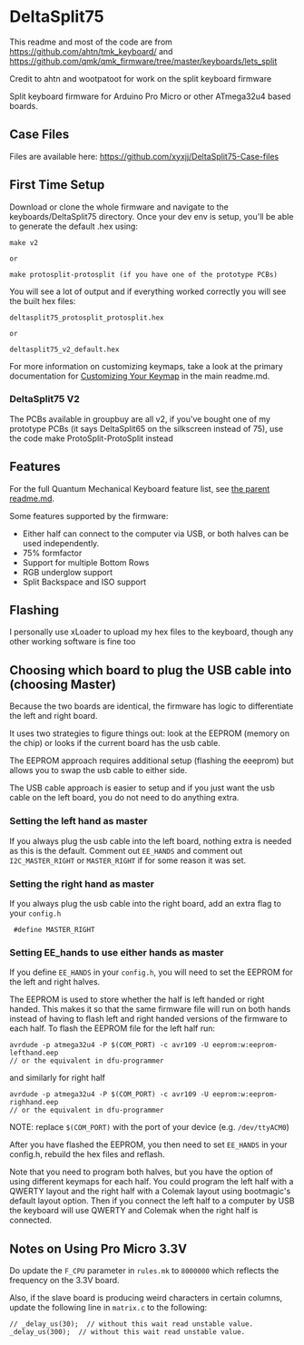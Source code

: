 DeltaSplit75
======

This readme and most of the code are from https://github.com/ahtn/tmk_keyboard/ and https://github.com/qmk/qmk_firmware/tree/master/keyboards/lets_split

Credit to ahtn and wootpatoot for work on the split keyboard firmware

Split keyboard firmware for Arduino Pro Micro or other ATmega32u4
based boards.

## Case Files
Files are available here: https://github.com/xyxjj/DeltaSplit75-Case-files


## First Time Setup

Download or clone the whole firmware and navigate to the keyboards/DeltaSplit75 directory. Once your dev env is setup, you'll be able to generate the default .hex using:

```
make v2

or

make protosplit-protosplit (if you have one of the prototype PCBs)
```

You will see a lot of output and if everything worked correctly you will see the built hex files:

```
deltasplit75_protosplit_protosplit.hex

or

deltasplit75_v2_default.hex

```


For more information on customizing keymaps, take a look at the primary documentation for [Customizing Your Keymap](/readme.md##customizing-your-keymap) in the main readme.md.

### DeltaSplit75 V2
The PCBs available in groupbuy are all v2, if you've bought one of my prototype PCBs (it says DeltaSplit65 on the silkscreen instead of 75), use the code make ProtoSplit-ProtoSplit instead

Features
--------

For the full Quantum Mechanical Keyboard feature list, see [the parent readme.md](/readme.md).

Some features supported by the firmware:

* Either half can connect to the computer via USB, or both halves can be used
  independently.
* 75% formfactor
* Support for multiple Bottom Rows
* RGB underglow support
* Split Backspace and ISO support


Flashing
-------
I personally use xLoader to upload my hex files to the keyboard, though any other working software is fine too


Choosing which board to plug the USB cable into (choosing Master)
--------
Because the two boards are identical, the firmware has logic to differentiate the left and right board.

It uses two strategies to figure things out: look at the EEPROM (memory on the chip) or looks if the current board has the usb cable.

The EEPROM approach requires additional setup (flashing the eeeprom) but allows you to swap the usb cable to either side.

The USB cable approach is easier to setup and if you just want the usb cable on the left board, you do not need to do anything extra.

### Setting the left hand as master
If you always plug the usb cable into the left board, nothing extra is needed as this is the default. Comment out `EE_HANDS` and comment out `I2C_MASTER_RIGHT` or `MASTER_RIGHT` if for some reason it was set.

### Setting the right hand as master
If you always plug the usb cable into the right board, add an extra flag to your `config.h`
```
 #define MASTER_RIGHT
```

### Setting EE_hands to use either hands as master
If you define `EE_HANDS` in your `config.h`, you will need to set the
EEPROM for the left and right halves.

The EEPROM is used to store whether the
half is left handed or right handed. This makes it so that the same firmware
file will run on both hands instead of having to flash left and right handed
versions of the firmware to each half. To flash the EEPROM file for the left
half run:
```
avrdude -p atmega32u4 -P $(COM_PORT) -c avr109 -U eeprom:w:eeprom-lefthand.eep
// or the equivalent in dfu-programmer

```
and similarly for right half
```
avrdude -p atmega32u4 -P $(COM_PORT) -c avr109 -U eeprom:w:eeprom-righhand.eep
// or the equivalent in dfu-programmer
```

NOTE: replace `$(COM_PORT)` with the port of your device (e.g. `/dev/ttyACM0`)

After you have flashed the EEPROM, you then need to set `EE_HANDS` in your config.h, rebuild the hex files and reflash.

Note that you need to program both halves, but you have the option of using
different keymaps for each half. You could program the left half with a QWERTY
layout and the right half with a Colemak layout using bootmagic's default layout option.
Then if you connect the left half to a computer by USB the keyboard will use QWERTY and Colemak when the
right half is connected.


Notes on Using Pro Micro 3.3V
-----------------------------

Do update the `F_CPU` parameter in `rules.mk` to `8000000` which reflects
the frequency on the 3.3V board.

Also, if the slave board is producing weird characters in certain columns,
update the following line in `matrix.c` to the following:

```
// _delay_us(30);  // without this wait read unstable value.
_delay_us(300);  // without this wait read unstable value.
```
